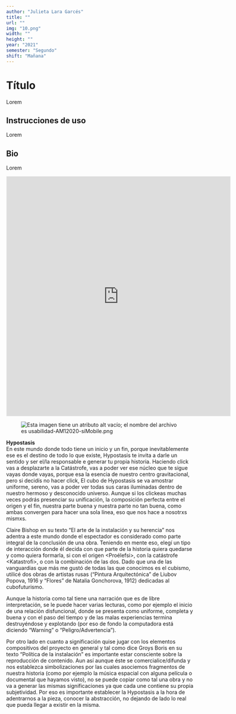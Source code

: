 ```yaml
---
author: "Julieta Lara Garcés"
title: ""
url: ""
img: "10.png"
width: ""
height: ""
year: "2021"
semester: "Segundo"
shift: "Mañana"
---
```


<p></p>

# Título

Lorem 

## Instrucciones de uso 

Lorem

## Bio

Lorem

<!-- wp:html -->
<p align="center"><iframe width="602" height="644" frameborder="0" scrolling="no" style="width:602px; margin:0 auto!important;border: 1px solid #F2F2F3; z-index: 100;" src="
https://editor.p5js.org/JulietaLaraGarces/full/6-TXFd_hT
"></iframe></p>
<!-- /wp:html -->

<!-- wp:image {"align":"center"} -->
<div class="wp-block-image"><figure class="aligncenter"><img src="https://am1-lacabanne.atamvirtual.com.ar/wp-content/uploads/2020/12/usabilidad-AM12020-siMobile.png" alt="Esta imagen tiene un atributo alt vacío; el nombre del archivo es usabilidad-AM12020-siMobile.png"/></figure></div>
<!-- /wp:image -->

<p><strong>Hypostasis</strong><br>En este mundo donde todo tiene un inicio y un fin, porque inevitablemente ese es el destino de todo lo que existe, Hypostasis te invita a darle un sentido y ser el/la responsable e generar tu propia historia. Haciendo click vas a desplazarte a la Catástrofe, vas a poder ver ese núcleo que te sigue vayas donde vayas, porque esa la esencia de nuestro centro gravitacional, pero si decidís no hacer click, El cubo de Hypostasis se va amostrar uniforme, sereno, vas a poder ver todas sus caras iluminadas dentro de nuestro hermoso y desconocido universo. Aunque si los clickeas muchas veces podrás presenciar su unificación, la composición perfecta entre el origen y el fin, nuestra parte buena y nuestra parte no tan buena, como ambas convergen para hacer una sola línea, eso que nos hace a nosotrxs mismxs.</p>
<p>Claire Bishop en su texto “El arte de la instalación y su herencia” nos adentra a este mundo donde el espectador es considerado como parte integral de la conclusión de una obra. Teniendo en mente eso, elegí un tipo de interacción donde él decida con que parte de la historia quiera quedarse y como quiera formarla, si con el origen &lt;Proélefsi&gt;, con la catástrofe &lt;Katastrofi&gt;, o con la combinación de las dos. Dado que una de las vanguardias que más me gustó de todas las que conocimos es el cubismo, utilicé dos obras de artistas rusas (“Pintura Arquitectónica” de Liubov Popova, 1916 y “Flores” de Natalia Gonchorova, 1912) dedicadas al cubofuturismo.</p>
<p>Aunque la historia como tal tiene una narración que es de libre interpretación, se le puede hacer varias lecturas, como por ejemplo el inicio de una relación disfuncional, donde se presenta como uniforme, completa y buena y con el paso del tiempo y de las malas experiencias termina destruyéndose y explotando (por eso de fondo la computadora está diciendo “Warning” o “Peligro/Advertencia”).</p>
<p>Por otro lado en cuanto a significación quise jugar con los elementos compositivos del proyecto en general y tal como dice Groys Boris en su texto “Política de la instalación” es importante estar consciente sobre la reproducción de contenido. Aun así aunque éste se comercialice/difunda y nos establezca simbolizaciones por las cuales asociemos fragmentos de nuestra historia (como por ejemplo la música espacial con alguna película o documental que hayamos visto), no se puede copiar como tal una obra y no va a generar las mismas significaciones ya que cada une contiene su propia subjetividad. Por eso es importante establecer la Hypostasis a la hora de adentrarnos a la pieza, conocer la abstracción, no dejando de lado lo real que pueda llegar a existir en la misma.</p>